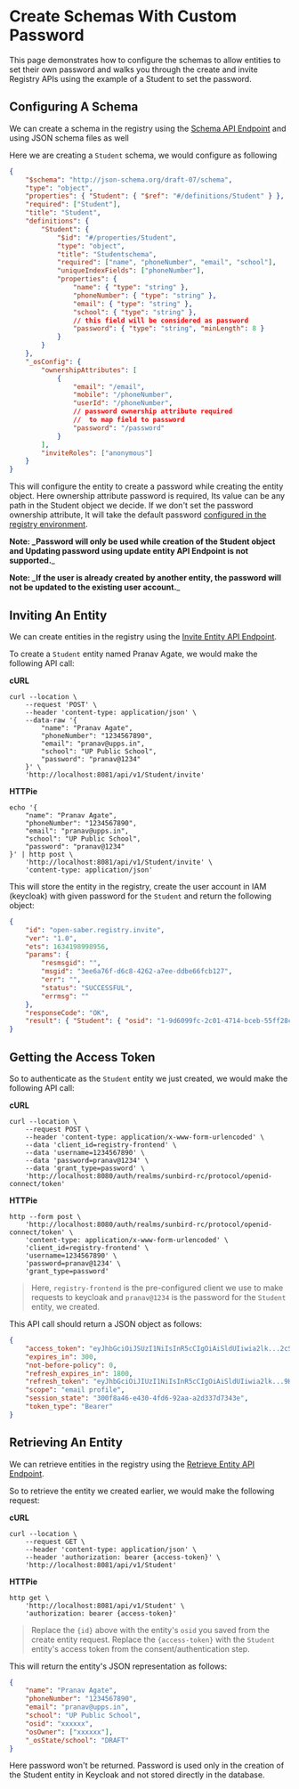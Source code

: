 # Create Schemas With Custom Password

This page demonstrates how to configure the schemas to allow entities to set their own password and walks you through the create and invite Registry APIs using the example of a Student to set the password.

## Configuring A Schema

We can create a schema in the registry using the [Schema API Endpoint](../../../../api-reference/registry-apis/schema/create-schema.md) and using JSON schema files as well

Here we are creating a `Student` schema, we would configure as following

```json
{
	"$schema": "http://json-schema.org/draft-07/schema",
	"type": "object",
	"properties": { "Student": { "$ref": "#/definitions/Student" } },
	"required": ["Student"],
	"title": "Student",
	"definitions": {
		"Student": {
			"$id": "#/properties/Student",
			"type": "object",
			"title": "Studentschema",
			"required": ["name", "phoneNumber", "email", "school"],
			"uniqueIndexFields": ["phoneNumber"],
			"properties": {
				"name": { "type": "string" },
				"phoneNumber": { "type": "string" },
				"email": { "type": "string" },
				"school": { "type": "string" },
				// this field will be considered as password
				"password": { "type": "string", "minLength": 8 }
			}
		}
	},
	"_osConfig": {
		"ownershipAttributes": [
			{
				"email": "/email",
				"mobile": "/phoneNumber",
				"userId": "/phoneNumber",
				// password ownership attribute required
				//  to map field to password
				"password": "/password"
			}
		],
		"inviteRoles": ["anonymous"]
	}
}

```

This will configure the entity to create a password while creating the entity object. Here ownership attribute password is required, Its value can be any path in the Student object we decide. If we don't set the password ownership attribute, It will take the default password [configured in the registry environment](../configuration/).

**Note: \_Password will only be used while creation of the Student object and Updating password using update entity API Endpoint is not supported.**\_

**Note: \_If the user is already created by another entity, the password will not be updated to the existing user account.**\_

## Inviting An Entity

We can create entities in the registry using the [Invite Entity API Endpoint](../../../../developer-documentation/broken-reference/).

To create a `Student` entity named Pranav Agate, we would make the following API call:

**cURL**

```
curl --location \
	--request 'POST' \
	--header 'content-type: application/json' \
	--data-raw '{
		"name": "Pranav Agate",
		"phoneNumber": "1234567890",
		"email": "pranav@upps.in",
		"school": "UP Public School",
		"password": "pranav@1234"
	}' \
	'http://localhost:8081/api/v1/Student/invite'
```

**HTTPie**

```
echo '{
	"name": "Pranav Agate",
	"phoneNumber": "1234567890",
	"email": "pranav@upps.in",
	"school": "UP Public School",
	"password": "pranav@1234"
}' | http post \
	'http://localhost:8081/api/v1/Student/invite' \
	'content-type: application/json'
```

This will store the entity in the registry, create the user account in IAM (keycloak) with given password for the `Student` and return the following object:

```json
{
	"id": "open-saber.registry.invite",
	"ver": "1.0",
	"ets": 1634198998956,
	"params": {
		"resmsgid": "",
		"msgid": "3ee6a76f-d6c8-4262-a7ee-ddbe66fcb127",
		"err": "",
		"status": "SUCCESSFUL",
		"errmsg": ""
	},
	"responseCode": "OK",
	"result": { "Student": { "osid": "1-9d6099fc-2c01-4714-bceb-55ff28c482f9" } }
}
```

## **Getting the Access Token**

So to authenticate as the `Student` entity we just created, we would make the following API call:

**cURL**

```
curl --location \
	--request POST \
	--header 'content-type: application/x-www-form-urlencoded' \
	--data 'client_id=registry-frontend' \
	--data 'username=1234567890' \
	--data 'password=pranav@1234' \
	--data 'grant_type=password' \
	'http://localhost:8080/auth/realms/sunbird-rc/protocol/openid-connect/token'
```

**HTTPie**

```
http --form post \
	'http://localhost:8080/auth/realms/sunbird-rc/protocol/openid-connect/token' \
	'content-type: application/x-www-form-urlencoded' \
	'client_id=registry-frontend' \
	'username=1234567890' \
	'password=pranav@1234' \
	'grant_type=password'
```

> Here, `registry-frontend` is the pre-configured client we use to make requests to keycloak and `pranav@1234` is the password for the `Student` entity, we created.

This API call should return a JSON object as follows:

```json
{
	"access_token": "eyJhbGciOiJSUzI1NiIsInR5cCIgOiAiSldUIiwia2lk...2cSSaBKuB58I2OYDGw",
	"expires_in": 300,
	"not-before-policy": 0,
	"refresh_expires_in": 1800,
	"refresh_token": "eyJhbGciOiJIUzI1NiIsInR5cCIgOiAiSldUIiwia2lk...9HulwVv12bBDUdU_nidZXo",
	"scope": "email profile",
	"session_state": "300f8a46-e430-4fd6-92aa-a2d337d7343e",
	"token_type": "Bearer"
}
```

## Retrieving An Entity

We can retrieve entities in the registry using the [Retrieve Entity API Endpoint](../../../../developer-documentation/broken-reference/).

So to retrieve the entity we created earlier, we would make the following request:

**cURL**

```
curl --location \
	--request GET \
	--header 'content-type: application/json' \
	--header 'authorization: bearer {access-token}' \
	'http://localhost:8081/api/v1/Student'
```

**HTTPie**

```
http get \
	'http://localhost:8081/api/v1/Student' \
	'authorization: bearer {access-token}'
```

> Replace the `{id}` above with the entity's `osid` you saved from the create entity request. Replace the `{access-token}` with the `Student` entity's access token from the consent/authentication step.

This will return the entity's JSON representation as follows:

```json
{
	"name": "Pranav Agate",
	"phoneNumber": "1234567890",
	"email": "pranav@upps.in",
	"school": "UP Public School",
	"osid": "xxxxxx",
	"osOwner": ["xxxxxx"],
	"_osState/school": "DRAFT"
}
```

Here password won't be returned. Password is used only in the creation of the Student entity in Keycloak and not stored directly in the database.
